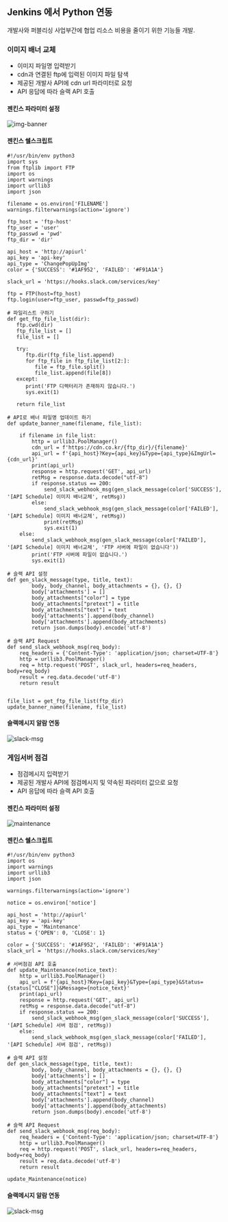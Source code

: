 ## Jenkins 에서 Python 연동

개발사와 퍼블리싱 사업부간에 협업 리소스 비용을 줄이기 위한 기능들 개발.

### 이미지 배너 교체

* 이미지 파일명 입력받기
* cdn과 연결된 ftp에 입력된 이미지 파일 탐색
* 제공된 개발사 API에 cdn url 파라미터로 요청
* API 응답에 따라 슬랙 API 호출

#### 젠킨스 파라미터 설정

![img-banner](https://user-images.githubusercontent.com/20632507/189065003-7a076188-9748-4a1a-aeb9-f15905a4c007.png)

#### 젠킨스 쉘스크립트

```
#!/usr/bin/env python3
import sys
from ftplib import FTP
import os
import warnings
import urllib3
import json

filename = os.environ['FILENAME']
warnings.filterwarnings(action='ignore')

ftp_host = 'ftp-host'
ftp_user = 'user'
ftp_passwd = 'pwd'
ftp_dir = 'dir'

api_host = 'http://apiurl'
api_key = 'api-key'
api_type = 'ChangePopUpImg'
color = {'SUCCESS': '#1AF952', 'FAILED': '#F91A1A'}

slack_url = 'https://hooks.slack.com/services/key'

ftp = FTP(host=ftp_host)
ftp.login(user=ftp_user, passwd=ftp_passwd)

# 파일리스트 구하기
def get_ftp_file_list(dir):
   ftp.cwd(dir)
   ftp_file_list = []
   file_list = []

   try:
      ftp.dir(ftp_file_list.append)
      for ftp_file in ftp_file_list[2:]:
         file = ftp_file.split()
         file_list.append(file[8])
   except:
      print('FTP 디렉터리가 존재하지 않습니다.')
      sys.exit(1)

   return file_list

# API로 배너 파일명 업데이트 하기
def update_banner_name(filename, file_list):

    if filename in file_list:
        http = urllib3.PoolManager()
        cdn_url = f'https://cdn.co.kr/{ftp_dir}/{filename}'
        api_url = f'{api_host}?Key={api_key}&Type={api_type}&ImgUrl={cdn_url}'
        print(api_url)
        response = http.request('GET', api_url)
        retMsg = response.data.decode("utf-8")
        if response.status == 200:
            send_slack_webhook_msg(gen_slack_message(color['SUCCESS'], '[API Schedule] 이미지 배너교체', retMsg))
        else:
            send_slack_webhook_msg(gen_slack_message(color['FAILED'], '[API Schedule] 이미지 배너교체', retMsg))
            print(retMsg)
            sys.exit(1)
    else:
        send_slack_webhook_msg(gen_slack_message(color['FAILED'], '[API Schedule] 이미지 배너교체', 'FTP 서버에 파일이 없습니다'))
        print('FTP 서버에 파일이 없습니다.')
        sys.exit(1)

# 슬랙 API 설정
def gen_slack_message(type, title, text):
        body, body_channel, body_attachments = {}, {}, {}
        body['attachments'] = []
        body_attachments["color"] = type
        body_attachments["pretext"] = title
        body_attachments["text"] = text
        body['attachments'].append(body_channel)
        body['attachments'].append(body_attachments)
        return json.dumps(body).encode('utf-8')

# 슬랙 API Request
def send_slack_webhook_msg(req_body):    
    req_headers = {'Content-Type': 'application/json; charset=UTF-8'}
    http = urllib3.PoolManager()
    req = http.request('POST', slack_url, headers=req_headers, body=req_body)
    result = req.data.decode('utf-8')
    return result


file_list = get_ftp_file_list(ftp_dir)
update_banner_name(filename, file_list)
```

#### 슬랙메시지 알람 연동

![slack-msg](https://user-images.githubusercontent.com/20632507/190053902-dca73d9c-97c4-4edf-8224-e5057a6ad7e5.png)

### 게임서버 점검

* 점검메시지 입력받기
* 제공된 개발사 API에 점검메시지 및 약속된 파라미터 값으로 요청
* API 응답에 따라 슬랙 API 호출

#### 젠킨스 파라미터 설정

![maintenance](https://user-images.githubusercontent.com/20632507/189065057-e89d4293-07ce-468d-accf-43e94771e2fe.png)

#### 젠킨스 쉘스크립트

```
#!/usr/bin/env python3
import os
import warnings
import urllib3
import json

warnings.filterwarnings(action='ignore')

notice = os.environ['notice']

api_host = 'http://apiurl'
api_key = 'api-key'
api_type = 'Maintenance'
status = {'OPEN': 0, 'CLOSE': 1}

color = {'SUCCESS': '#1AF952', 'FAILED': '#F91A1A'}
slack_url = 'https://hooks.slack.com/services/key'

# 서버점검 API 호출
def update_Maintenance(notice_text):
    http = urllib3.PoolManager()
    api_url = f'{api_host}?Key={api_key}&Type={api_type}&Status={status["CLOSE"]}&Message={notice_text}'
    print(api_url)
    response = http.request('GET', api_url)
    retMsg = response.data.decode("utf-8")
    if response.status == 200:
        send_slack_webhook_msg(gen_slack_message(color['SUCCESS'], '[API Schedule] 서버 점검', retMsg))
    else:
        send_slack_webhook_msg(gen_slack_message(color['FAILED'], '[API Schedule] 서버 점검', retMsg))

# 슬랙 API 설정
def gen_slack_message(type, title, text):
        body, body_channel, body_attachments = {}, {}, {}
        body['attachments'] = []
        body_attachments["color"] = type
        body_attachments["pretext"] = title
        body_attachments["text"] = text
        body['attachments'].append(body_channel)
        body['attachments'].append(body_attachments)
        return json.dumps(body).encode('utf-8')

# 슬랙 API Request
def send_slack_webhook_msg(req_body):    
    req_headers = {'Content-Type': 'application/json; charset=UTF-8'}
    http = urllib3.PoolManager()
    req = http.request('POST', slack_url, headers=req_headers, body=req_body)
    result = req.data.decode('utf-8')
    return result
    
update_Maintenance(notice)
```

#### 슬랙메시지 알람 연동

![slack-msg](https://user-images.githubusercontent.com/20632507/190053924-8d3d5dea-17fa-4204-b399-1417c40f73c8.png)